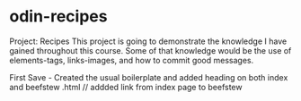 # odin-recipes
Project: Recipes
    This project is going to demonstrate the knowledge I have gained throughout this course. Some of that knowledge would be the use of elements-tags, links-images, and how to commit good messages.

First Save - Created the usual boilerplate and added heading on both index and beefstew .html // addded link from index page to beefstew